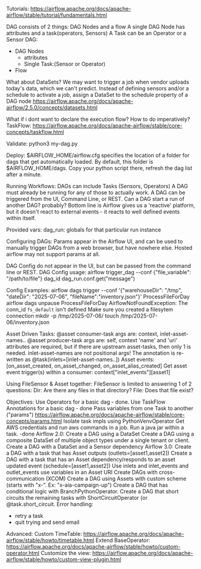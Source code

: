 Tutorials:
https://airflow.apache.org/docs/apache-airflow/stable/tutorial/fundamentals.html

DAG consists of 2 things: DAG Nodes and a flow
A single DAG Node has attributes and a task(operators, Sensors)
A Task can be an Operator or a Sensor
DAG:
+ DAG Nodes
  + attributes
  + Single Task:(Sensor or Operator)
+ Flow

What about DataSets? We may want to trigger a job when vendor uploads today's data, which we can't predict.
Instead of defining sensors and/or a schedule to activate a job, assign a DataSet to the schedule property of a DAG node 
https://airflow.apache.org/docs/apache-airflow/2.5.0/concepts/datasets.html

What if i dont want to declare the execution flow? How to do imperatively? 
TaskFlow: https://airflow.apache.org/docs/apache-airflow/stable/core-concepts/taskflow.html

Validate:
python3 my-dag.py

Deploy:
$AIRFLOW_HOME/airflow.cfg specifies the location of a folder for dags that get automatically loaded.
By default, this folder is $AIRFLOW_HOME/dags. Copy your python script there, refresh the dag list after a minute.

Running Workflows:
DAGs can include Tasks (Sensors, Operators)
A DAG must already be running for any of those to actually work.
A DAG can be triggered from the UI, Command Line, or REST.
Can a DAG start a run of another DAG? probably?
Bottom line is Airflow gives us a 'reactive' platform, but it doesn't react to external events - it reacts to well defined events within itself.

Provided vars:
dag_run: globals for that particular run instance

Configuring DAGs:
Params appear in the Airflow UI, and can be used to manually trigger DAGs from a web browser, but have nowhere else. Hosted airflow may not support params at all.

DAG Config do not appear in the UI, but can be passed from the command line or REST. 
DAG Config usage:
airflow trigger_dag --conf {"file_variable": "/path/to/file"} dag_id
dag_run.conf.get("message")

Config Examples:
airflow dags trigger --conf '{"warehouseDir": "/tmp", "dateDir": "2025-07-06", "fileName":"inventory.json"}' ProcessFileForDay
airflow dags unpause ProcessFileForDay
AirflowNotFoundException: The conn_id `fs_default` isn't defined
Make sure you created a filesytem connection
mkdir -p /tmp/2025-07-06/
touch /tmp/2025-07-06/inventory.json

Asset Driven Tasks:
@asset consumer-task args are: context, inlet-asset-names..
@asset producer-task args are: self, context
'name' and 'uri' attributes are required, but if there are upstream asset-tasks, then only 1 is needed.
inlet-asset-names are not positional args! The annotation is re-written as @task(inlets=[inlet-asset-names..])
Asset events: [on_asset_created, on_asset_changed, on_asset_alias_created]
Get asset event trigger(s) within a consumer: context["inlet_events"][asset1]

Using FileSensor & Asset together:
FileSensor is limited to answering 1 of 2 questions:
Dir: Are there any files in that directory?
File: Does that file exist?

Objectives:
Use Operators for a basic dag - done.
Use TaskFlow Annotations for a basic dag - done
Pass variables from one Task to another ("params")
https://airflow.apache.org/docs/apache-airflow/stable/core-concepts/params.html
Isolate task impls using PythonVenvOperator
Get AWS credentials and run aws commands in a job.
Run a java jar within a task. -done
Airflow 2.0:
Create a DAG using a DataSet
Create a DAG using a composite DataSet of multiple object types under a single tenant or client.
Create a DAG with a DataSet and a Sensor dependency
Airflow 3.0:
Create a DAG with a task that has Asset outputs (outlets=[asset1,asset2])
Create a DAG with a task that has an Asset dependency/responds to an asset updated event (schedule=[asset1,asset2]) 
Use inlets and inlet_events and outlet_events
use variables in an Asset URI
Create DAGs with cross-communication (XCOM)
Create a DAG using Assets with custom scheme (starts with "x-". Ex: "x-aia-campaign-up")
Create a DAG that has conditional logic with BranchPythonOperator.
Create a DAG that short circuits the remaining tasks with ShortCircuitOperator (or @task.short_circuit.
Error handling:
 - retry a task
 - quit trying and send email

 Advanced:
 Custom TimeTable: https://airflow.apache.org/docs/apache-airflow/stable/howto/timetable.html
 Extend BaseOperator: https://airflow.apache.org/docs/apache-airflow/stable/howto/custom-operator.html
 Customize the view: https://airflow.apache.org/docs/apache-airflow/stable/howto/custom-view-plugin.html